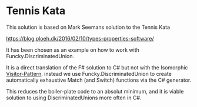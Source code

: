 # Tennis Kata

This solution is based on Mark Seemans solution to the Tennis Kata

https://blog.ploeh.dk/2016/02/10/types-properties-software/

It has been chosen as an example on how to work with Funcky.DiscriminatedUnion.

It is a direct translation of the F# solution to C# but not with the Isomorphic [Visitor-Pattern](https://blog.ploeh.dk/2018/06/25/visitor-as-a-sum-type/).
instead we use Funcky.DiscriminatedUnion to create automatically exhaustive Match (and Switch) functions via the C# generator.

This reduces the boiler-plate code to an absolut minimum, and it is viable solution to using DiscriminatedUnions more often in C#.
